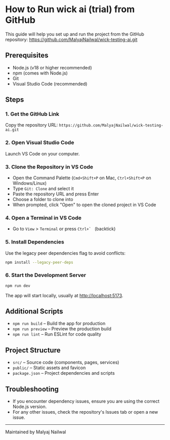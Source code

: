 # How to Run wick ai (trial) from GitHub

This guide will help you set up and run the project from the GitHub repository: https://github.com/MalyajNailwal/wick-testing-ai.git

## Prerequisites
- Node.js (v18 or higher recommended)
- npm (comes with Node.js)
- Git
- Visual Studio Code (recommended)

## Steps

### 1. Get the GitHub Link
Copy the repository URL: `https://github.com/MalyajNailwal/wick-testing-ai.git`

### 2. Open Visual Studio Code
Launch VS Code on your computer.

### 3. Clone the Repository in VS Code
- Open the Command Palette (`Cmd+Shift+P` on Mac, `Ctrl+Shift+P` on Windows/Linux)
- Type `Git: Clone` and select it
- Paste the repository URL and press Enter
- Choose a folder to clone into
- When prompted, click "Open" to open the cloned project in VS Code

### 4. Open a Terminal in VS Code
- Go to `View` > `Terminal` or press ``Ctrl+` `` (backtick)

### 5. Install Dependencies
Use the legacy peer dependencies flag to avoid conflicts:
```bash
npm install --legacy-peer-deps
```

### 6. Start the Development Server
```bash
npm run dev
```

The app will start locally, usually at [http://localhost:5173](http://localhost:5173).

## Additional Scripts
- `npm run build` – Build the app for production
- `npm run preview` – Preview the production build
- `npm run lint` – Run ESLint for code quality

## Project Structure
- `src/` – Source code (components, pages, services)
- `public/` – Static assets and favicon
- `package.json` – Project dependencies and scripts

## Troubleshooting
- If you encounter dependency issues, ensure you are using the correct Node.js version.
- For any other issues, check the repository's Issues tab or open a new issue.

---

Maintained by Malyaj Nailwal
